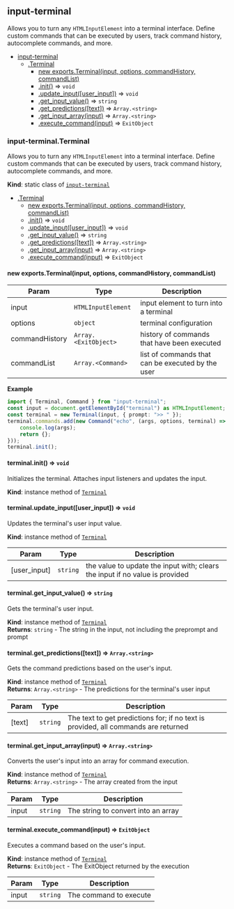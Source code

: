 <a name="module_input-terminal"></a>

## input-terminal
Allows you to turn any `HTMLInputElement` into a terminal interface. Define custom commands that can be executed by users, track command history, autocomplete commands, and more.


* [input-terminal](#module_input-terminal)
    * [.Terminal](#module_input-terminal.Terminal)
        * [new exports.Terminal(input, options, commandHistory, commandList)](#new_module_input-terminal.Terminal_new)
        * [.init()](#module_input-terminal.Terminal+init) ⇒ <code>void</code>
        * [.update_input([user_input])](#module_input-terminal.Terminal+update_input) ⇒ <code>void</code>
        * [.get_input_value()](#module_input-terminal.Terminal+get_input_value) ⇒ <code>string</code>
        * [.get_predictions([text])](#module_input-terminal.Terminal+get_predictions) ⇒ <code>Array.&lt;string&gt;</code>
        * [.get_input_array(input)](#module_input-terminal.Terminal+get_input_array) ⇒ <code>Array.&lt;string&gt;</code>
        * [.execute_command(input)](#module_input-terminal.Terminal+execute_command) ⇒ <code>ExitObject</code>

<a name="module_input-terminal.Terminal"></a>

### input-terminal.Terminal
Allows you to turn any `HTMLInputElement` into a terminal interface. Define custom commands that can be executed by users, track command history, autocomplete commands, and more.

**Kind**: static class of [<code>input-terminal</code>](#module_input-terminal)  

* [.Terminal](#module_input-terminal.Terminal)
    * [new exports.Terminal(input, options, commandHistory, commandList)](#new_module_input-terminal.Terminal_new)
    * [.init()](#module_input-terminal.Terminal+init) ⇒ <code>void</code>
    * [.update_input([user_input])](#module_input-terminal.Terminal+update_input) ⇒ <code>void</code>
    * [.get_input_value()](#module_input-terminal.Terminal+get_input_value) ⇒ <code>string</code>
    * [.get_predictions([text])](#module_input-terminal.Terminal+get_predictions) ⇒ <code>Array.&lt;string&gt;</code>
    * [.get_input_array(input)](#module_input-terminal.Terminal+get_input_array) ⇒ <code>Array.&lt;string&gt;</code>
    * [.execute_command(input)](#module_input-terminal.Terminal+execute_command) ⇒ <code>ExitObject</code>

<a name="new_module_input-terminal.Terminal_new"></a>

#### new exports.Terminal(input, options, commandHistory, commandList)

| Param | Type | Description |
| --- | --- | --- |
| input | <code>HTMLInputElement</code> | input element to turn into a terminal |
| options | <code>object</code> | terminal configuration |
| commandHistory | <code>Array.&lt;ExitObject&gt;</code> | history of commands that have been executed |
| commandList | <code>Array.&lt;Command&gt;</code> | list of commands that can be executed by the user |

**Example**  
```typescript
import { Terminal, Command } from "input-terminal";
const input = document.getElementById("terminal") as HTMLInputElement;
const terminal = new Terminal(input, { prompt: ">> " });
terminal.commands.add(new Command("echo", (args, options, terminal) => {
    console.log(args);
    return {};
}));
terminal.init();
```
<a name="module_input-terminal.Terminal+init"></a>

#### terminal.init() ⇒ <code>void</code>
Initializes the terminal. Attaches input listeners and updates the input.

**Kind**: instance method of [<code>Terminal</code>](#module_input-terminal.Terminal)  
<a name="module_input-terminal.Terminal+update_input"></a>

#### terminal.update\_input([user_input]) ⇒ <code>void</code>
Updates the terminal's user input value.

**Kind**: instance method of [<code>Terminal</code>](#module_input-terminal.Terminal)  

| Param | Type | Description |
| --- | --- | --- |
| [user_input] | <code>string</code> | the value to update the input with; clears the input if no value is provided |

<a name="module_input-terminal.Terminal+get_input_value"></a>

#### terminal.get\_input\_value() ⇒ <code>string</code>
Gets the terminal's user input.

**Kind**: instance method of [<code>Terminal</code>](#module_input-terminal.Terminal)  
**Returns**: <code>string</code> - The string in the input, not including the preprompt and prompt  
<a name="module_input-terminal.Terminal+get_predictions"></a>

#### terminal.get\_predictions([text]) ⇒ <code>Array.&lt;string&gt;</code>
Gets the command predictions based on the user's input.

**Kind**: instance method of [<code>Terminal</code>](#module_input-terminal.Terminal)  
**Returns**: <code>Array.&lt;string&gt;</code> - The predictions for the terminal's user input  

| Param | Type | Description |
| --- | --- | --- |
| [text] | <code>string</code> | The text to get predictions for; if no text is provided, all commands are returned |

<a name="module_input-terminal.Terminal+get_input_array"></a>

#### terminal.get\_input\_array(input) ⇒ <code>Array.&lt;string&gt;</code>
Converts the user's input into an array for command execution.

**Kind**: instance method of [<code>Terminal</code>](#module_input-terminal.Terminal)  
**Returns**: <code>Array.&lt;string&gt;</code> - The array created from the input  

| Param | Type | Description |
| --- | --- | --- |
| input | <code>string</code> | The string to convert into an array |

<a name="module_input-terminal.Terminal+execute_command"></a>

#### terminal.execute\_command(input) ⇒ <code>ExitObject</code>
Executes a command based on the user's input.

**Kind**: instance method of [<code>Terminal</code>](#module_input-terminal.Terminal)  
**Returns**: <code>ExitObject</code> - The ExitObject returned by the execution  

| Param | Type | Description |
| --- | --- | --- |
| input | <code>string</code> | The command to execute |

